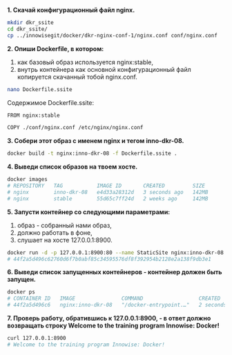 **1. Скачай конфигурационный файл nginx.**

```bash
mkdir dkr_ssite
cd dkr_ssite/
cp ../innowisegit/docker/dkr-nginx-conf-1/nginx.conf conf/nginx.conf
```

**2. Опиши Dockerfile, в котором:**
1. как базовый образ используется nginx:stable,
2. внутрь контейнера как основной конфигурационный файл копируется скачанный тобой nginx.conf.

```bash
nano Dockerfile.ssite
```

Содержимое Dockerfile.ssite:

```bash
FROM nginx:stable

COPY ./conf/nginx.conf /etc/nginx/nginx.conf
```

**3. Собери этот образ с именем nginx и тегом inno-dkr-08.**

```bash
docker build -t nginx:inno-dkr-08 -f Dockerfile.ssite .
```

**4. Выведи список образов на твоем хосте.**

```bash
docker images
# REPOSITORY   TAG           IMAGE ID       CREATED         SIZE
# nginx        inno-dkr-08   e4d33a28312d   3 seconds ago   142MB
# nginx        stable        55d65c7ff24d   2 weeks ago     142MB
```

**5. Запусти контейнер со следующими параметрами:**
1. образ - собранный нами образ,
2. должно работать в фоне,
3. слушает на хосте 127.0.0.1:8900.

```bash
docker run -d -p 127.0.0.1:8900:80 --name StaticSite nginx:inno-dkr-08
# 44f2a5d496c62760d6f7b0abf85c34595576df8f392954b2128e2a138f9db3e1
```

**6. Выведи список запущенных контейнеров - контейнер должен быть запущен.**

```bash
docker ps
# CONTAINER ID   IMAGE               COMMAND                  CREATED         STATUS        PORTS                    NAMES
# 44f2a5d496c6   nginx:inno-dkr-08   "/docker-entrypoint.…"   2 seconds ago   Up 1 second   127.0.0.1:8900->80/tcp   StaticSite
```

**7. Проверь работу, обратившись к 127.0.0.1:8900, - в ответ должно возвращать строку Welcome to the training program Innowise: Docker!**

```bash
curl 127.0.0.1:8900
# Welcome to the training program Innowise: Docker!
```